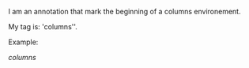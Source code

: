 I am an annotation that mark the beginning of a columns environement.

My tag is: 'columns''.

Example: 

${columns}$